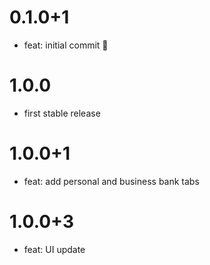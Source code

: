 # 0.1.0+1

- feat: initial commit 🎉

# 1.0.0

- first stable release

# 1.0.0+1

- feat: add personal and business bank tabs

# 1.0.0+3

- feat: UI update